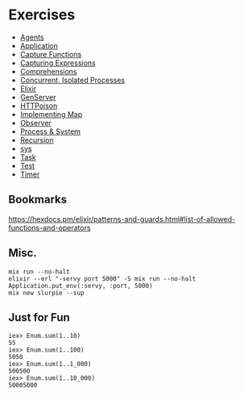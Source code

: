 # Exercises

- [Agents](./agents.md)
- [Application](./application.md)
- [Capture Functions](./capture_functions.md)
- [Capturing Expressions](./capturing_expressions.md)
- [Comprehensions](./comprehensions.md)
- [Concurrent, Isolated Processes](./concurrent_isolated_processes.md)
- [Elixir](./elixir.md)
- [GenServer](./gen_server.md)
- [HTTPoison](./httpoison.md)
- [Implementing Map](./implement_map.md)
- [Observer](./observer.md)
- [Process & System](process_and_system.md)
- [Recursion](./recursion.md)
- [sys](./sys.md)
- [Task](./task.md)
- [Test](./test.md)
- [Timer](./timer.md)

## Bookmarks

https://hexdocs.pm/elixir/patterns-and-guards.html#list-of-allowed-functions-and-operators

## Misc.

```console
mix run --no-halt
elixir --erl "-servy port 5000" -S mix run --no-halt
Application.put_env(:servy, :port, 5000)
mix new slurpie --sup
```

## Just for Fun

```console
iex> Enum.sum(1..10)    
55
iex> Enum.sum(1..100)   
5050
iex> Enum.sum(1..1_000)
500500
iex> Enum.sum(1..10_000)
50005000
```

